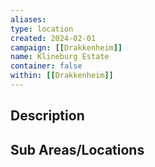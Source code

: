 ```yaml
---
aliases: 
type: location
created: 2024-02-01
campaign: [[Drakkenheim]]
name: Klineburg Estate
container: false
within: [[Drakkenheim]]
---
```


## Description


## Sub Areas/Locations

<!-- QueryToSerialize: LIST FROM "TTRPG/Drakkenheim/Locations" WHERE within = "Kleinburg Estate" -->
